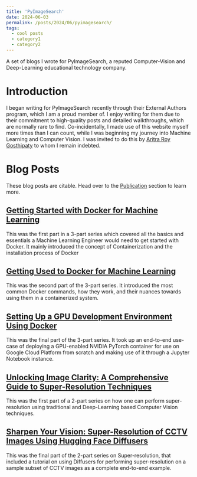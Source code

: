 ```yaml
---
title: 'PyImageSearch'
date: 2024-06-03
permalink: /posts/2024/06/pyimagesearch/
tags:
  - cool posts
  - category1
  - category2
---
```


A set of blogs I wrote for PyImageSearch, a reputed Computer-Vision and Deep-Learning educational technology company.

# Introduction

I began writing for PyImageSearch recently through their External Authors program, which I am a proud member of. I enjoy writing for them due to their commitment to high-quality posts and detailed walkthroughs, which are normally rare to find. Co-incidentally, I made use of this website myself more times than I can count, while I was beginning my journey into Machine Learning and Computer Vision. I was invited to do this by [Aritra Roy Gosthipaty](https://arig23498.github.io/) to whom I remain indebted.

# Blog Posts

These blog posts are citable. Head over to the [Publication](/publications) section to learn more.

## [Getting Started with Docker for Machine Learning](https://pyimagesearch.com/2023/09/04/getting-started-with-docker-for-machine-learning/)

This was the first part in a 3-part series which covered all the basics and essentials a Machine Learning Engineer would need to get started with Docker. It mainly introduced the concept of Containerization and the installation process of Docker

## [Getting Used to Docker for Machine Learning](https://pyimagesearch.com/2023/10/09/getting-used-to-docker-for-machine-learning/)

This was the second part of the 3-part series. It introduced the most common Docker commands, how they work, and their nuances towards using them in a containerized system.

## [Setting Up a GPU Development Environment Using Docker](https://pyimagesearch.com/2023/10/16/setting-up-a-gpu-development-environment-using-docker/)

This was the final part of the 3-part series. It took up an end-to-end use-case of deploying a GPU-enabled NVIDIA PyTorch container for use on Google Cloud Platform from scratch and making use of it through a Jupyter Notebook instance.

## [Unlocking Image Clarity: A Comprehensive Guide to Super-Resolution Techniques](https://pyimagesearch.com/2024/04/29/unlocking-image-clarity-a-comprehensive-guide-to-super-resolution-techniques/)

This was the first part of a 2-part series on how one can perform super-resolution using traditional and Deep-Learning based Computer Vision techniques.

## [Sharpen Your Vision: Super-Resolution of CCTV Images Using Hugging Face Diffusers](https://pyimagesearch.com/2024/06/03/sharpen-your-vision-super-resolution-of-cctv-images-using-hugging-face-diffusers/)

This was the final part of the 2-part series on Super-resolution, that included a tutorial on using Diffusers for performing super-resolution on a sample subset of CCTV images as a complete end-to-end example.